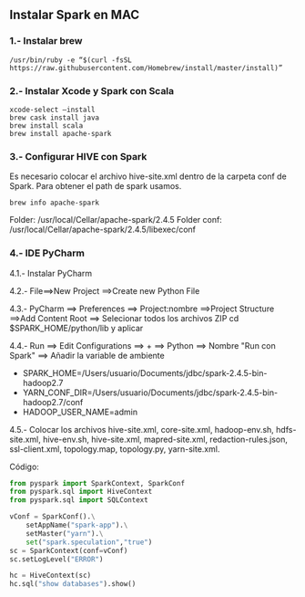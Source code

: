 ## Instalar  Spark en MAC

### 1.- Instalar brew

```ssh
/usr/bin/ruby -e “$(curl -fsSL https://raw.githubusercontent.com/Homebrew/install/master/install)”

````

### 2.- Instalar Xcode y Spark con Scala

````ssh
xcode-select –install
brew cask install java
brew install scala
brew install apache-spark

```` 

### 3.- Configurar HIVE con Spark

Es necesario colocar el archivo hive-site.xml dentro de la carpeta conf de Spark. Para obtener el path de spark usamos.

````ssh
brew info apache-spark
````` 

Folder: /usr/local/Cellar/apache-spark/2.4.5
Folder conf: /usr/local/Cellar/apache-spark/2.4.5/libexec/conf

### 4.- IDE PyCharm

4.1.- Instalar PyCharm

4.2.- File==>New Project ==>Create new Python File

4.3.- PyCharm ==> Preferences ==> Project:nombre ==>Project Structure ==>Add Content Root ==> Selecionar todos los archivos ZIP cd $SPARK_HOME/python/lib y aplicar

4.4.- Run ==> Edit Configurations ==> + ==> Python ==> Nombre "Run con Spark" ==> Añadir la variable de ambiente 
*   SPARK_HOME=/Users/usuario/Documents/jdbc/spark-2.4.5-bin-hadoop2.7
*   YARN_CONF_DIR=/Users/usuario/Documents/jdbc/spark-2.4.5-bin-hadoop2.7/conf
*   HADOOP_USER_NAME=admin

4.5.- Colocar los archivos hive-site.xml, core-site.xml, hadoop-env.sh, hdfs-site.xml, hive-env.sh, hive-site.xml, mapred-site.xml, redaction-rules.json, ssl-client.xml, topology.map, topology.py, yarn-site.xml.

Código:

````python
from pyspark import SparkContext, SparkConf
from pyspark.sql import HiveContext
from pyspark.sql import SQLContext

vConf = SparkConf().\
    setAppName("spark-app").\
    setMaster("yarn").\
    set("spark.speculation","true")
sc = SparkContext(conf=vConf)
sc.setLogLevel("ERROR")

hc = HiveContext(sc)
hc.sql("show databases").show()

```` 
